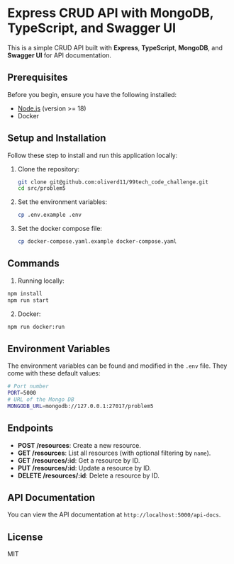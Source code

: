 # Express CRUD API with MongoDB, TypeScript, and Swagger UI

This is a simple CRUD API built with **Express**, **TypeScript**, **MongoDB**, and **Swagger UI** for API documentation.

## Prerequisites

Before you begin, ensure you have the following installed:
- [Node.js](https://nodejs.org/) (version >= 18)
- Docker

## Setup and Installation

Follow these step to install and run this application locally:

1. Clone the repository:

    ```bash
    git clone git@github.com:oliverd11/99tech_code_challenge.git
    cd src/problem5
    ```

2. Set the environment variables:

    ```bash
    cp .env.example .env
    ```

3. Set the docker compose file:

    ```bash
    cp docker-compose.yaml.example docker-compose.yaml
    ```

## Commands

1. Running locally:

```bash
npm install
npm run start
```

2. Docker:

```bash
npm run docker:run
```

## Environment Variables

The environment variables can be found and modified in the `.env` file. They come with these default values:

```bash
# Port number
PORT=5000
# URL of the Mongo DB
MONGODB_URL=mongodb://127.0.0.1:27017/problem5
```

## Endpoints

- **POST /resources**: Create a new resource.
- **GET /resources**: List all resources (with optional filtering by `name`).
- **GET /resources/:id**: Get a resource by ID.
- **PUT /resources/:id**: Update a resource by ID.
- **DELETE /resources/:id**: Delete a resource by ID.

## API Documentation

You can view the API documentation at `http://localhost:5000/api-docs`.

## License

MIT
